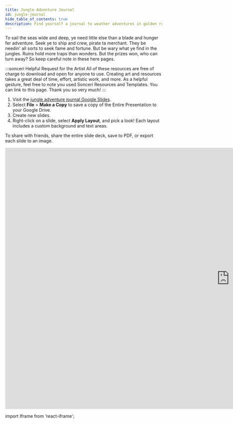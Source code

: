 ```yaml
---
title: Jungle Adventure Journal
id: jungle-journal
hide_table_of_contents: true
description: Find yourself a journal to weather adventures in golden ruins and pirate isles. Google Slides journal series.
---
```


To sail the seas wide and deep, ye need little else than a blade and hunger fer adventure. Seek ye to ship and crew, pirate ta merchant. They be needin' all sorts to seek fame and fortune. But be wary what ye find in the jungles. Ruins hold more traps than wonders. But the prizes won, who can turn away? So keep careful note in these here pages.

:::sonceri Helpful Request for the Artist
All of these resources are free of charge to download and open for anyone to use. Creating art and resources takes a great deal of time, effort, artistic work, and more. As a helpful gesture, feel free to note you used Sonceri Resources and Templates. You can link to this page. Thank you so very much! 
:::

1. Visit the [jungle adventure journal Google Slides](https://docs.google.com/presentation/d/1DDpAp7VVWNes6ywGCZwksRB5bBvRvMwxwGyKwV0TF9k).
2. Select **File** > **Make a Copy** to save a copy of the Entire Presentation to your Google Drive.
3. Create new slides.
4. Right-click on a slide, select **Apply Layout**, and pick a look! Each layout includes a custom background and text areas.

To share with friends, share the entire slide deck, save to PDF, or export each slide to an image.

<div className='responsive-google-slides'>

<iframe src="https://docs.google.com/presentation/d/e/2PACX-1vTZxl1TlrEQJz385y2Us-sqE8-XG7HZxVS3e2ZcpAwzRaRHUHZxM_DYJzXp3sGigx3QKrn_x2xbsKST/embed?start=false&loop=false&delayms=3000" frameborder="0" width="1440" height="839" allowFullScreen="true" mozallowFullScreen="true" webkitallowFullScreen="true"></iframe>

</div>


import Iframe from 'react-iframe';
